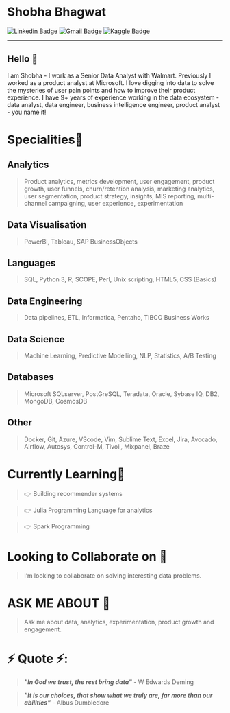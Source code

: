 # Shobha Bhagwat

[![Linkedin Badge](https://img.shields.io/badge/-LinkedIn-blue?style=flat-square&logo=Linkedin&logoColor=white&link=https://www.linkedin.com/in/shobha-bhagwat-6a463357/)](https://www.linkedin.com/in/shobha-bhagwat-6a463357/) 
[![Gmail Badge](https://img.shields.io/badge/-Gmail-c14438?style=flat-square&logo=Gmail&logoColor=white&link=mailto:bhagwatshobha@gmail.com)](bhagwatshobha@gmail.com)
[![Kaggle Badge](https://img.shields.io/badge/-Kaggle-blue?style=flat-square&logo=Kaggle&logoColor=white&link=https://www.kaggle.com/shobhab)](https://www.kaggle.com/shobhab)

---
## Hello 👋

I am Shobha - I work as a Senior Data Analyst with Walmart. Previously I worked as a product analyst at Microsoft. I love digging into data to solve the mysteries of user pain points and how to improve their product experience. I have 9+ years of experience working in the data ecosystem - data analyst, data engineer, business intelligence engineer, product analyst - you name it!

# Specialities🥇

## Analytics
> Product analytics, metrics development, user engagement, product growth, user funnels, churn/retention analysis, marketing analytics, user segmentation, product strategy, insights, MIS reporting, multi-channel campaigning, user experience, experimentation 
## Data Visualisation
>PowerBI, Tableau, SAP BusinessObjects
## Languages
> SQL, Python 3, R, SCOPE, Perl, Unix scripting, HTML5, CSS (Basics)
## Data Engineering
>Data pipelines, ETL, Informatica, Pentaho, TIBCO Business Works
## Data Science
> Machine Learning, Predictive Modelling, NLP, Statistics, A/B Testing
## Databases
> Microsoft SQLserver, PostGreSQL, Teradata, Oracle, Sybase IQ, DB2, MongoDB, CosmosDB
## Other
>Docker, Git, Azure, VScode, Vim, Sublime Text, Excel, Jira, Avocado, Airflow, Autosys, Control-M, Tivoli, Mixpanel, Braze 

# Currently Learning🎯
>👉 Building recommender systems

>👉 Julia Programming Language for analytics

>👉 Spark Programming


# Looking to Collaborate on 👯
> I’m looking to collaborate on solving interesting data problems.   

# ASK ME ABOUT 💬
> Ask me about data, analytics, experimentation, product growth and engagement.


# ⚡ Quote ⚡: 
> __*"In God we trust, the rest bring data"*__ - W Edwards Deming

> __*"It is our choices, that show what we truly are, far more than our abilities"*__ - Albus Dumbledore
